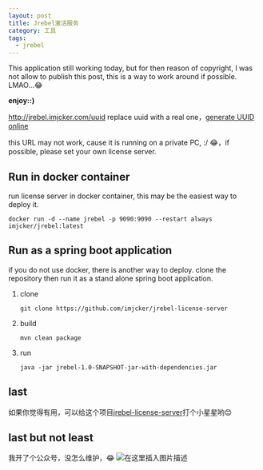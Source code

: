 ```yaml
---
layout: post  
title: Jrebel激活服务  
category: 工具
tags:
  - jrebel
---
```


This application still working today, but for then reason of copyright, I was not allow to publish this post, this is a way to work around if possible. LMAO...😂

**enjoy::)** 

http://jrebel.imjcker.com/uuid
replace uuid with a real one，[generate UUID online](https://1024tools.com/uuid)

this URL may not work, cause it is running on a private PC, :/ 😂，if possible, please set your own license server.

## Run in docker container
run license server in docker container, this may be the easiest way to deploy it. 
```shell
docker run -d --name jrebel -p 9090:9090 --restart always imjcker/jrebel:latest
```
## Run as a spring boot application
if you do not use docker, there is another way to deploy. clone the repository then run it as a stand alone spring boot application. 

1. clone 

	```shell
	git clone https://github.com/imjcker/jrebel-license-server
	```
2. build
	```shell
	mvn clean package
	```

3. run
	```shell
	java -jar jrebel-1.0-SNAPSHOT-jar-with-dependencies.jar
	```

## last 
如果你觉得有用，可以给这个项目[jrebel-license-server](https://github.com/imjcker/jrebel-license-server)打个小星星哟😊

## last but not least
我开了个公众号，没怎么维护，😂
![在这里插入图片描述](https://img-blog.csdnimg.cn/20200110090308294.jpg)